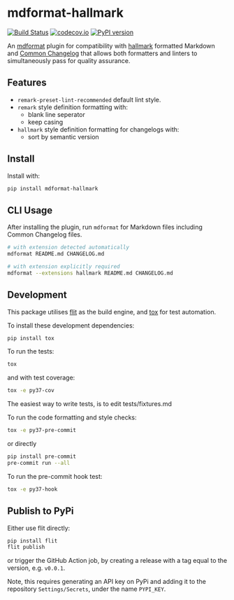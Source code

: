 # mdformat-hallmark

[![Build Status](https://github.com/calgray/mdformat-hallmark/actions/workflows/tests.yml/badge.svg?branch=master)](<https://github.com/calgray/mdformat-hallmark/actions?query=workflow%3ATests+branch%3Amaster+event%3Apush>)
[![codecov.io](https://codecov.io/gh/calgray/mdformat-hallmark/branch/master/graph/badge.svg)](https://codecov.io/gh/calgray/mdformat-hallmark)
[![PyPI version](https://badge.fury.io/py/mdformat-hallmark.svg)](<https://badge.fury.io/py/mdformat-hallmark>)

An [mdformat](https://github.com/executablebooks/mdformat) plugin for compatibility with [hallmark](https://github.com/vweevers/hallmark) formatted Markdown and [Common Changelog](https://common-changelog.org/) that allows both formatters and linters to simultaneously pass for quality assurance.

## Features

- `remark-preset-lint-recommended` default lint style.
- `remark` style definition formatting with:
  - blank line seperator
  - keep casing
- `hallmark` style definition formatting for changelogs with:
  - sort by semantic version

## Install

Install with:

```sh
pip install mdformat-hallmark
```

## CLI Usage

After installing the plugin, run `mdformat` for Markdown files including Common Changelog files.

```sh
# with extension detected automatically
mdformat README.md CHANGELOG.md

# with extension explicitly required
mdformat --extensions hallmark README.md CHANGELOG.md
```

## Development

This package utilises [flit](https://flit.readthedocs.io) as the build engine, and [tox](https://tox.readthedocs.io) for test automation.

To install these development dependencies:

```bash
pip install tox
```

To run the tests:

```bash
tox
```

and with test coverage:

```bash
tox -e py37-cov
```

The easiest way to write tests, is to edit tests/fixtures.md

To run the code formatting and style checks:

```bash
tox -e py37-pre-commit
```

or directly

```bash
pip install pre-commit
pre-commit run --all
```

To run the pre-commit hook test:

```bash
tox -e py37-hook
```

## Publish to PyPi

Either use flit directly:

```bash
pip install flit
flit publish
```

or trigger the GitHub Action job, by creating a release with a tag equal to the version, e.g. `v0.0.1`.

Note, this requires generating an API key on PyPi and adding it to the repository `Settings/Secrets`, under the name `PYPI_KEY`.

[ci-badge]: https://github.com/executablebooks/mdformat-hallmark/workflows/CI/badge.svg?branch=master
[ci-link]: https://github.com/executablebooks/mdformat/actions?query=workflow%3ACI+branch%3Amaster+event%3Apush
[cov-badge]: https://codecov.io/gh/executablebooks/mdformat-hallmark/branch/master/graph/badge.svg
[cov-link]: https://codecov.io/gh/executablebooks/mdformat-hallmark
[pypi-badge]: https://img.shields.io/pypi/v/mdformat-hallmark.svg
[pypi-link]: https://pypi.org/project/mdformat-hallmark
